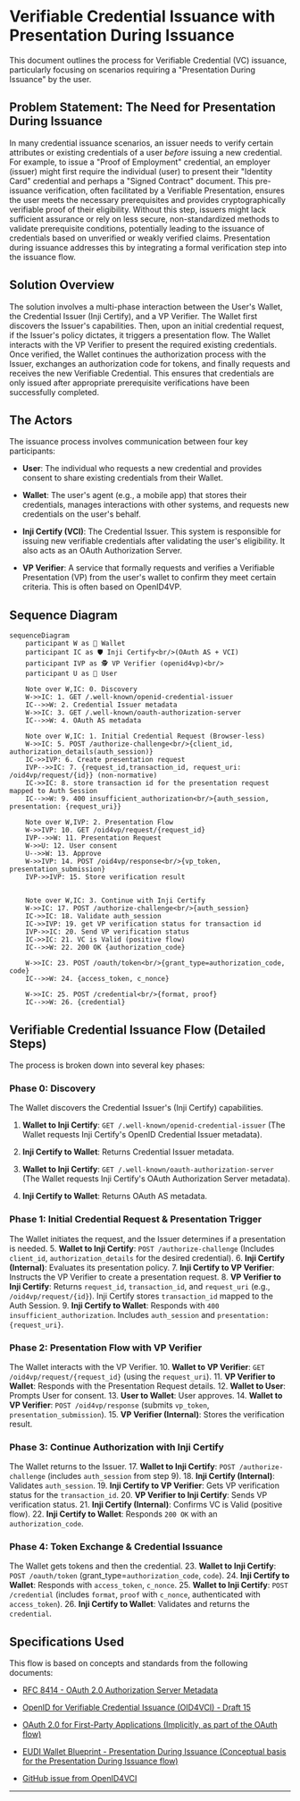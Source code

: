 # Verifiable Credential Issuance with Presentation During Issuance

This document outlines the process for Verifiable Credential (VC) issuance, particularly focusing on scenarios requiring a "Presentation During Issuance" by the user.

## Problem Statement: The Need for Presentation During Issuance

In many credential issuance scenarios, an issuer needs to verify certain attributes or existing credentials of a user *before* issuing a new credential. For example, to issue a "Proof of Employment" credential, an employer (issuer) might first require the individual (user) to present their "Identity Card" credential and perhaps a "Signed Contract" document. This pre-issuance verification, often facilitated by a Verifiable Presentation, ensures the user meets the necessary prerequisites and provides cryptographically verifiable proof of their eligibility. Without this step, issuers might lack sufficient assurance or rely on less secure, non-standardized methods to validate prerequisite conditions, potentially leading to the issuance of credentials based on unverified or weakly verified claims. Presentation during issuance addresses this by integrating a formal verification step into the issuance flow.

## Solution Overview

The solution involves a multi-phase interaction between the User's Wallet, the Credential Issuer (Inji Certify), and a VP Verifier. The Wallet first discovers the Issuer's capabilities. Then, upon an initial credential request, if the Issuer's policy dictates, it triggers a presentation flow. The Wallet interacts with the VP Verifier to present the required existing credentials. Once verified, the Wallet continues the authorization process with the Issuer, exchanges an authorization code for tokens, and finally requests and receives the new Verifiable Credential. This ensures that credentials are only issued after appropriate prerequisite verifications have been successfully completed.

## The Actors

The issuance process involves communication between four key participants:

* **User**: The individual who requests a new credential and provides consent to share existing credentials from their Wallet.

* **Wallet**: The user's agent (e.g., a mobile app) that stores their credentials, manages interactions with other systems, and requests new credentials on the user's behalf.

* **Inji Certify (VCI)**: The Credential Issuer. This system is responsible for issuing new verifiable credentials after validating the user's eligibility. It also acts as an OAuth Authorization Server.

* **VP Verifier**: A service that formally requests and verifies a Verifiable Presentation (VP) from the user's wallet to confirm they meet certain criteria. This is often based on OpenID4VP.

## Sequence Diagram

```mermaid
sequenceDiagram
    participant W as 👜 Wallet
    participant IC as 🛡️ Inji Certify<br/>(OAuth AS + VCI)
    participant IVP as 🕵️ VP Verifier (openid4vp)<br/>
    participant U as 👤 User

    Note over W,IC: 0. Discovery
    W->>IC: 1. GET /.well-known/openid-credential-issuer
    IC-->>W: 2. Credential Issuer metadata
    W->>IC: 3. GET /.well-known/oauth-authorization-server
    IC-->>W: 4. OAuth AS metadata 
    
    Note over W,IC: 1. Initial Credential Request (Browser-less)
    W->>IC: 5. POST /authorize-challenge<br/>{client_id, authorization_details(auth_session)}
    IC->>IVP: 6. Create presentation request
    IVP-->>IC: 7. {request_id,transaction_id, request_uri: /oid4vp/request/{id}} (non-normative)
    IC->>IC: 8. store transaction id for the presentation request mapped to Auth Session
    IC-->>W: 9. 400 insufficient_authorization<br/>{auth_session, presentation: {request_uri}}
    
    Note over W,IVP: 2. Presentation Flow
    W->>IVP: 10. GET /oid4vp/request/{request_id}
    IVP-->>W: 11. Presentation Request
    W->>U: 12. User consent
    U-->>W: 13. Approve
    W->>IVP: 14. POST /oid4vp/response<br/>{vp_token, presentation_submission}
    IVP->>IVP: 15. Store verification result
    
    
    Note over W,IC: 3. Continue with Inji Certify
    W->>IC: 17. POST /authorize-challenge<br/>{auth_session}
    IC->>IC: 18. Validate auth_session 
    IC->>IVP: 19. get VP verification status for transaction id
    IVP->>IC: 20. Send VP verification status
    IC->>IC: 21. VC is Valid (positive flow)
    IC-->>W: 22. 200 OK {authorization_code}
    
    W->>IC: 23. POST /oauth/token<br/>{grant_type=authorization_code, code}
    IC-->>W: 24. {access_token, c_nonce}
    
    W->>IC: 25. POST /credential<br/>{format, proof}
    IC-->>W: 26. {credential}
```

## Verifiable Credential Issuance Flow (Detailed Steps)

The process is broken down into several key phases:

### Phase 0: Discovery

The Wallet discovers the Credential Issuer's (Inji Certify) capabilities.

1. **Wallet to Inji Certify**: `GET /.well-known/openid-credential-issuer` (The Wallet requests Inji Certify's OpenID Credential Issuer metadata).

2. **Inji Certify to Wallet**: Returns Credential Issuer metadata.

3. **Wallet to Inji Certify**: `GET /.well-known/oauth-authorization-server` (The Wallet requests Inji Certify's OAuth Authorization Server metadata).

4. **Inji Certify to Wallet**: Returns OAuth AS metadata.

### Phase 1: Initial Credential Request & Presentation Trigger

The Wallet initiates the request, and the Issuer determines if a presentation is needed.
5.  **Wallet to Inji Certify**: `POST /authorize-challenge` (Includes `client_id`, `authorization_details` for the desired credential).
6.  **Inji Certify (Internal)**: Evaluates its presentation policy.
7.  **Inji Certify to VP Verifier**: Instructs the VP Verifier to create a presentation request.
8.  **VP Verifier to Inji Certify**: Returns `request_id`, `transaction_id`, and `request_uri` (e.g., `/oid4vp/request/{id}`). Inji Certify stores `transaction_id` mapped to the Auth Session.
9.  **Inji Certify to Wallet**: Responds with `400 insufficient_authorization`. Includes `auth_session` and `presentation: {request_uri}`.

### Phase 2: Presentation Flow with VP Verifier

The Wallet interacts with the VP Verifier.
10. **Wallet to VP Verifier**: `GET /oid4vp/request/{request_id}` (using the `request_uri`).
11. **VP Verifier to Wallet**: Responds with the Presentation Request details.
12. **Wallet to User**: Prompts User for consent.
13. **User to Wallet**: User approves.
14. **Wallet to VP Verifier**: `POST /oid4vp/response` (submits `vp_token`, `presentation_submission`).
15. **VP Verifier (Internal)**: Stores the verification result.

### Phase 3: Continue Authorization with Inji Certify

The Wallet returns to the Issuer.
17. **Wallet to Inji Certify**: `POST /authorize-challenge` (includes `auth_session` from step 9).
18. **Inji Certify (Internal)**: Validates `auth_session`.
19. **Inji Certify to VP Verifier**: Gets VP verification status for the `transaction_id`.
20. **VP Verifier to Inji Certify**: Sends VP verification status.
21. **Inji Certify (Internal)**: Confirms VC is Valid (positive flow).
22. **Inji Certify to Wallet**: Responds `200 OK` with an `authorization_code`.

### Phase 4: Token Exchange & Credential Issuance

The Wallet gets tokens and then the credential.
23. **Wallet to Inji Certify**: `POST /oauth/token` (grant_type=`authorization_code`, `code`).
24. **Inji Certify to Wallet**: Responds with `access_token`, `c_nonce`.
25. **Wallet to Inji Certify**: `POST /credential` (includes `format`, `proof` with `c_nonce`, authenticated with `access_token`).
26. **Inji Certify to Wallet**: Validates and returns the `credential`.

## Specifications Used

This flow is based on concepts and standards from the following documents:

* [RFC 8414 - OAuth 2.0 Authorization Server Metadata](https://tools.ietf.org/html/rfc8414)

* [OpenID for Verifiable Credential Issuance (OID4VCI) - Draft 15](https://openid.net/specs/openid-4-verifiable-credential-issuance-1_0.html)

* [OAuth 2.0 for First-Party Applications (Implicitly, as part of the OAuth flow)](https://www.ietf.org/archive/id/draft-parecki-oauth-first-party-apps-00.html)

*  [EUDI Wallet Blueprint - Presentation During Issuance (Conceptual basis for the Presentation During Issuance flow)](https://bmi.usercontent.opencode.de/eudi-wallet/eidas-2.0-architekturkonzept/flows/Presentation-During-Issuance/)

* [GitHub issue from OpenID4VCI](https://github.com/openid/OpenID4VCI/issues/473)
---
